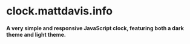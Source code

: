 # clock.mattdavis.info

#### A very simple and responsive JavaScript clock, featuring both a dark theme and light theme.
